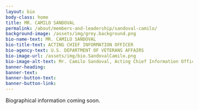 ```yaml
---
layout: bio
body-class: home
title: MR. CAMILO SANDOVAL
permalink: /about/members-and-leadership/sandoval-camilo/
background-image: /assets/img/grey.background.png
bio-name-text: MR. CAMILO SANDOVAL
bio-title-text: ACTING CHIEF INFORMATION OFFICER
bio-agency-text: U.S. DEPARTMENT OF VETERANS AFFAIRS
bio-image-url: /assets/img/bio.SandovalCamilo.png
bio-image-alt-text: Mr. Camilo Sandoval, Acting Chief Information Officer of the U.S. Department of Veterans Affairs
banner-heading: 
banner-text: 
banner-button-text: 
banner-button-link: 
---
```

Biographical information coming soon. 
